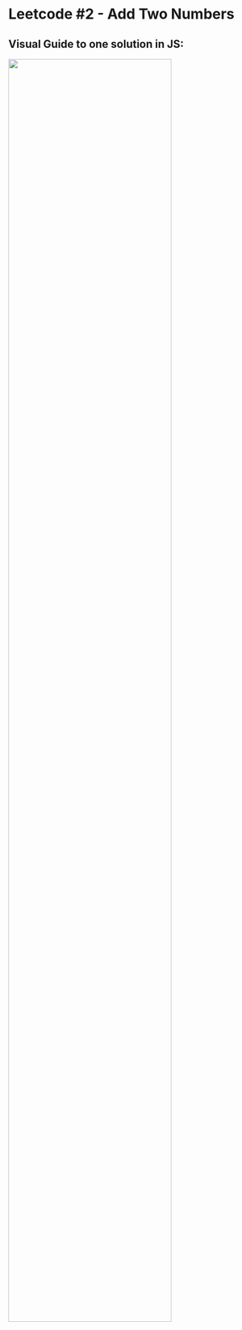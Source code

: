 # Leetcode #2 - Add Two Numbers

## Visual Guide to one solution in JS:
<img src="https://raw.githubusercontent.com/mathcodes/lc_hr_cw/main/LeetCode/0001.%20Two%20Sum/0001.twoSum.png" width="80%"/>